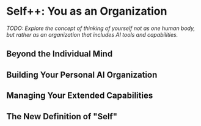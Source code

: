 # Self++: You as an Organization

*TODO: Explore the concept of thinking of yourself not as one human body, but rather as an organization that includes AI tools and capabilities.*

## Beyond the Individual Mind

## Building Your Personal AI Organization

## Managing Your Extended Capabilities

## The New Definition of "Self"
